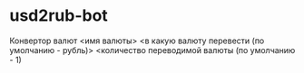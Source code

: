 # usd2rub-bot

Конвертор валют
<имя валюты> <в какую валюту перевести (по умолчанию - рубль)> <количество переводимой валюты (по умолчанию - 1)
